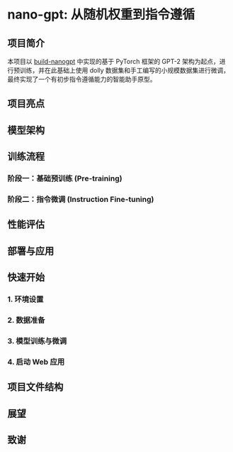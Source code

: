 # nano-gpt: 从随机权重到指令遵循

## 项目简介

本项目以 [build-nanogpt](https://github.com/karpathy/build-nanogpt) 中实现的基于 PyTorch 框架的 GPT-2 架构为起点，进行预训练，并在此基础上使用 dolly 数据集和手工编写的小规模数据集进行微调，最终实现了一个有初步指令遵循能力的智能助手原型。

## 项目亮点

## 模型架构

## 训练流程

### 阶段一：基础预训练 (Pre-training)

### 阶段二：指令微调 (Instruction Fine-tuning)

## 性能评估

## 部署与应用

## 快速开始

### 1. 环境设置

### 2. 数据准备

### 3. 模型训练与微调

### 4. 启动 Web 应用

## 项目文件结构

## 展望

## 致谢

<!--
基于 GPT-2 架构的教育性语言模型实现，支持预训练、指令微调和 Web 部署。

## ✨ 特性

- **完整的 GPT-2 实现** - 包含多头注意力、位置编码等核心组件
- **两阶段训练流程** - 支持基础预训练和指令微调
- **断点续训** - 训练中断后可从检查点恢复
- **Web API 服务** - Flask 实现的推理 API
- **分布式训练** - 支持多 GPU 并行训练

## 🚀 快速开始

### 环境准备

```bash
# 克隆项目
git clone https://github.com/yourusername/nano-gpt.git
cd nano-gpt

# 安装依赖
pip install -r requirements.txt
```

### 重要提示

所有脚本需要从项目根目录以模块方式运行：

```bash
# ✅ 正确方式
python -m model.train_gpt2

# ❌ 错误方式
python model/train_gpt2.py
```

### 基础使用

```bash
# 1. 准备数据
python -m data_prep.fineweb      # 预训练数据
python -m data_prep.prepare_dolly # 微调数据

# 2. 预训练模型
python -m model.train_gpt2

# 3. 指令微调
python -m model.finetune_dolly --pretrained_checkpoint log/model_40000.pt

# 4. 启动服务
python -m web.app
```

## 📚 文档

- [训练指南](docs/TRAINING.md) - 预训练、微调、断点续训
- [数据处理](docs/DATA_PROCESSING.md) - 数据准备和分片机制
- [部署指南](docs/DEPLOYMENT.md) - 本地部署和生产环境配置
- [架构说明](docs/ARCHITECTURE.md) - 模型架构和设计决策
- [脚本运行指南](docs/SCRIPT_RUNNING_GUIDE.md) - 详细的运行说明

## 📁 项目结构

```
nano-gpt/
├── model/              # 模型实现
│   ├── train_gpt2.py   # 预训练脚本
│   └── finetune_dolly.py # 微调脚本
├── data_prep/          # 数据处理
├── eval/               # 评估模块
├── web/                # Web 服务
└── docs/               # 项目文档
```

## 🤝 贡献

欢迎提交 Issue 和 Pull Request。

## 📄 许可证

MIT License

## 🙏 致谢

- 受 [Andrej Karpathy](https://github.com/karpathy) 的 build-nanogpt 项目启发
- 使用 [Databricks Dolly](https://www.databricks.com/blog/2023/04/12/dolly-first-open-commercially-viable-instruction-tuned-llm) 数据集进行微调 -->
